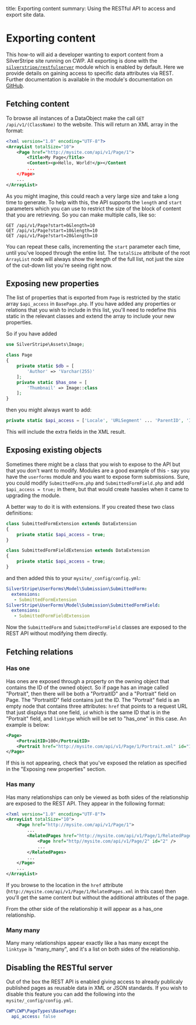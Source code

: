 title: Exporting content
summary: Using the RESTful API to access and export site data.

# Exporting content

This how-to will aid a developer wanting to export content from a SilverStripe site running on CWP. All exporting is
done with the [`silverstripe/restfulserver`](https://github.com/silverstripe/silverstripe-restfulserver) module which is enabled by default. 
Here we provide details on gaining access to specific data attributes via REST. Further documentation is available in 
the module's documentation on [GitHub](https://github.com/silverstripe/silverstripe-restfulserver/blob/master/README.md).

## Fetching content

To browse all instances of a DataObject make the call `GET /api/v1/(ClassName)` to the website. This will return an XML
array in the format:

```xml
<?xml version="1.0" encoding="UTF-8"?>
<ArrayList totalSize="10">
    <Page href="http://mysite.com/api/v1/Page/1">
        <Title>My Page</Title>
        <Content><p>Hello, World!</p></Content
        ...
    </Page>
    ...
</ArrayList>
```

As you might imagine, this could reach a very large size and take a long time to generate. To help with this, the API
supports the `length` and `start` parameters which you can use to restrict the size of the block of content that you
are retrieving. So you can make multiple calls, like so:

	GET /api/v1/Page?start=0&length=10
	GET /api/v1/Page?start=10&length=10
	GET /api/v1/Page?start=20&length=10

You can repeat these calls, incrementing the `start` parameter each time, until you've looped through the entire list.
The `totalSize` attribute of the root `ArrayList` node will always show the length of the full list, not just the size
of the cut-down list you're seeing right now.

## Exposing new properties

The list of properties that is exported from `Page` is restricted by the static array `$api_access` in `BasePage.php`.
If you have added any properties or relations that you wish to include in this list, you'll need to redefine this
static in the relevant classes and extend the array to include your new properties.

So if you have added

```php
use SilverStripe\Assets\Image;

class Page 
{
    private static $db = [
        'Author' => 'Varchar(255)'
    ];
    private static $has_one = [
        'Thumbnail' => Image::class
    ];
}
```

then you might always want to add:

```php
private static $api_access = ['Locale', 'URLSegment' ... 'ParentID', 'ID', 'Author', 'Thumbnail'];
```
This will include the extra fields in the XML result.

## Exposing existing objects

Sometimes there might be a class that you wish to expose to the API but that you don't want to modify. Modules are a
good example of this - say you have the `userforms` module and you want to expose form submissions. Sure, you could
modify `SubmittedForm.php` and `SubmittedFormField.php` and add `$api_access = true;` in there, but that would create
hassles when it came to upgrading the module.

A better way to do it is with extensions. If you created these two class definitions:

```php
class SubmittedFormExtension extends DataExtension 
{
    private static $api_access = true;
}
```

```php
class SubmittedFormFieldExtension extends DataExtension 
{
    private static $api_access = true;
}
```

and then added this to your `mysite/_config/config.yml`:

```yaml
SilverStripe\UserForms\Model\Submission\SubmittedForm:
  extensions:
   - SubmittedFormExtension
SilverStripe\UserForms\Model\Submission\SubmittedFormField:
  extensions:
   - SubmittedFormFieldExtension
```

Now the `SubmittedForm` and `SubmittedFormField` classes are exposed to the REST API without modifying them directly.

## Fetching relations

### Has one

Has ones are exposed through a property on the owning object that contains the ID of the owned object. So if page has
an image called "Portrait", then there will be both a "PortraitID" and a "Portrait" field on Page. The "PortraitID"
field contains just the ID. The "Portrait" field is an empty node that contains three attributes: `href` that points to
a request URL that just displays that one field, `id` which is the same ID that is in the "Portrait" field, and
`linktype` which will be set to "has_one" in this case. An example is below:

```xml
<Page>
    <PortraitID>100</PortraitID>
    <Portrait href="http://mysite.com/api/v1/Page/1/Portrait.xml" id="100" linktype="has_one"/>
</Page>
```

If this is not appearing, check that you've exposed the relation as specified in the "Exposing new properties" section.

### Has many

Has many relationships can only be viewed as both sides of the relationship are exposed to the REST API. They appear in
the following format:

```xml
<?xml version="1.0" encoding="UTF-8"?>
<ArrayList totalSize="10">
    <Page href="http://mysite.com/api/v1/Page/1">
        ...
        <RelatedPages href="http://mysite.com/api/v1/Page/1/RelatedPages.xml" linktype="has_many">
            <Page href="http//mysite.com/api/v1/Page/2" id="2" />
            ...
        </RelatedPages>
        ...
    </Page>
    ...
</ArrayList>
```

If you browse to the location in the `href` attribute (`http://mysite.com/api/v1/Page/1/RelatedPages.xml` in this case)
then you'll get the same content but without the additional attributes of the page.

From the other side of the relationship it will appear as a has_one relationship.

### Many many

Many many relationships appear exactly like a has many except the `linktype` is "many_many", and it's a list on both
sides of the relationship.

## Disabling the RESTful server

Out of the box the REST API is enabled giving access to already publicaly published pages as reusable data in XML or JSON standards.
If you wish to disable this feature you can add the following into the `mysite/_config/config.yml`.

```yaml
CWP\CWP\PageTypes\BasePage:
  api_access: false
```
